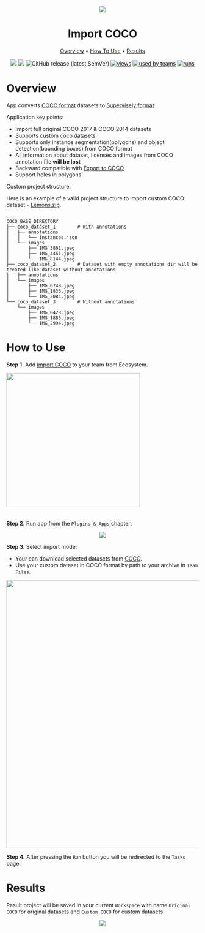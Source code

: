 <div align="center" markdown>
<img src="https://user-images.githubusercontent.com/48913536/183913663-f48c6c5e-65af-4f7d-b442-8699f2b48309.png"/>


# Import COCO

<p align="center">
  <a href="#Overview">Overview</a> •
  <a href="#How-To-Use">How To Use</a> •
  <a href="#Results">Results</a>
</p>

[![](https://img.shields.io/badge/supervisely-ecosystem-brightgreen)](https://ecosystem.supervise.ly/apps/supervisely-ecosystem/import-coco)
[![](https://img.shields.io/badge/slack-chat-green.svg?logo=slack)](https://supervise.ly/slack)
![GitHub release (latest SemVer)](https://img.shields.io/github/v/release/supervisely-ecosystem/import-coco)
[![views](https://app.supervise.ly/public/api/v3/ecosystem.counters?repo=supervisely-ecosystem/import-coco&counter=views&label=views)](https://supervise.ly)
[![used by teams](https://app.supervise.ly/public/api/v3/ecosystem.counters?repo=supervisely-ecosystem/import-coco&counter=downloads&label=used%20by%20teams)](https://supervise.ly)
[![runs](https://app.supervise.ly/public/api/v3/ecosystem.counters?repo=supervisely-ecosystem/import-coco&counter=runs&label=runs&123)](https://supervise.ly)

</div>

# Overview

App converts [COCO format](https://cocodataset.org/#home) datasets to [Supervisely format](https://docs.supervise.ly/data-organization/00_ann_format_navi)

Application key points:  
- Import full original COCO 2017 & COCO 2014 datasets
- Supports custom coco datasets
- Supports only instance segmentation(polygons) and object detection(bounding boxes) from COCO format
- All information about dataset, licenses and images from COCO annotation file **will be lost**
- Backward compatible with [Export to COCO](https://ecosystem.supervisely.com/apps/export-to-coco?_ga=2.203216728.833506216.1692536477-1574751671.1670221597)
- Support holes in polygons

Custom project structure:

Here is an example of a valid project structure to import custom COCO dataset - [Lemons.zip](https://github.com/supervisely-ecosystem/import-coco/files/12407330/Lemons.zip).

```
.
COCO_BASE_DIRECTORY
├── coco_dataset_1        # With annotations
│   ├── annotations
│   │   └── instances.json
│   └── images
│       ├── IMG_3861.jpeg
│       ├── IMG_4451.jpeg
│       └── IMG_8144.jpeg
├── coco_dataset_2        # Dataset with empty annotations dir will be treated like dataset without annotations
│   ├── annotations
│   └── images
│       ├── IMG_0748.jpeg
│       ├── IMG_1836.jpeg
│       └── IMG_2084.jpeg
└── coco_dataset_3        # Without annotations
    └── images
        ├── IMG_0428.jpeg
        ├── IMG_1885.jpeg
        └── IMG_2994.jpeg
```

# How to Use
**Step 1.** Add [Import COCO](https://ecosystem.supervise.ly/apps/import-coco) to your team from Ecosystem.

<img data-key="sly-module-link" data-module-slug="supervisely-ecosystem/import-coco" src="https://i.imgur.com/d6ilGDr.png" width="350px" style='padding-bottom: 20px'/>

**Step 2.** Run app from the `Plugins & Apps` chapter:

<div align="center" markdown>
  <img src="https://i.imgur.com/2luJyn4.png"/>
</div>

**Step 3.** Select import mode:

- Your can download selected datasets from [COCO](https://cocodataset.org/#download).  
- Use your custom dataset in COCO format by path to your archive in `Team Files`.

<div align="center" markdown>
  <img src="https://user-images.githubusercontent.com/48913536/183898478-05fc7314-3d28-408e-bbe5-90e6522f0102.png" width="700px"/>
</div>

**Step 4.** After pressing the `Run` button you will be redirected to the `Tasks` page.

# Results

Result project will be saved in your current `Workspace` with name `Original COCO` for original datasets and `Custom COCO` for custom datasets

<div align="center" markdown>
<img src="https://i.imgur.com/BJuGxtL.png"/>
</div>
